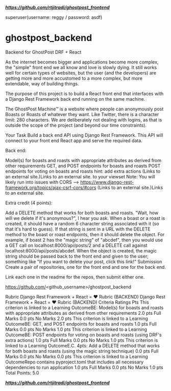 ***https://github.com/rtjitradi/ghostpost_frontend***

superuser(username: reggy / password: asdf)

# ghostpost_backend
Backend for GhostPost DRF + React 


As the internet becomes bigger and applications become more complex, the "simple" front end we all know and love is slowly dying. It still works well for certain types of websites, but the user (and the developers) are getting more and more accustomed to a more complex, but more extendable, way of building things.

The purpose of this project is to build a React front end that interfaces with a Django Rest Framework back end running on the same machine.

The GhostPost Machine™ is a website where people can anonymously post Boasts or Roasts of whatever they want. Like Twitter, there is a character limit: 280 characters. We are deliberately not dealing with logins, as that is outside the scope of the project (and beyond our time constraints). 

 

Your Task
Build a back end API using Django Rest Framework. This API will connect to your front end React app and serve the required data.

Back end:

Model(s) for boasts and roasts with appropriate attributes as derived from other requirements
GET, and POST endpoints for boasts and roasts
POST endpoints for voting on boasts and roasts
hint: add extra actions (Links to an external site.)Links to an external site. to your viewset
Note: You will likely run into issues with CORS --> https://www.django-rest-framework.org/topics/ajax-csrf-cors/#cors (Links to an external site.)Links to an external site.

Extra credit (4 points):

Add a DELETE method that works for both boasts and roasts. "Wait, how will we delete if it's anonymous?", I hear you ask. When a boast or a roast is created, it should have a random 6 character string associated with it (so that it's hard to guess). If that string is sent in a URL with the DELETE method to the boast or roast endpoints, then it should delete the object. For example, if boast 2 has the "magic string" of "abcdef", then you would use a GET call on  localhost:8000/api/posts/2 and a DELETE call against localhost:8000/api/posts/abcdef. When the object is created, the magic string should be passed back to the front end and given to the user; something like "If you want to delete your post, click this link!"
Submission
Create a pair of repositories, one for the front end and one for the back end.

Link each one in the readme for the repos, then submit either one.

https://github.com/<github_username>/ghostpost_backend
 

Rubric
Django Rest Framework + React = ❤ Rubric (BACKEND)
Django Rest Framework + React = ❤ Rubric (BACKEND)
Criteria	Ratings	Pts
This criterion is linked to a Learning OutcomeBE: Model(s) for boasts and roasts with appropriate attributes as derived from other requirements
2.0 pts
Full Marks
0.0 pts
No Marks
2.0 pts
This criterion is linked to a Learning OutcomeBE: GET, and POST endpoints for boasts and roasts
1.0 pts
Full Marks
0.0 pts
No Marks
1.0 pts
This criterion is linked to a Learning OutcomeBE: POST endpoints for voting on boasts and roasts (using DRF's extra actions)
1.0 pts
Full Marks
0.0 pts
No Marks
1.0 pts
This criterion is linked to a Learning OutcomeE.C. 4pts: Add a DELETE method that works for both boasts and roasts (using the magic string technique)
0.0 pts
Full Marks
0.0 pts
No Marks
0.0 pts
This criterion is linked to a Learning OutcomeRepo contains pyproject.toml that includes all necessary dependencies to run application
1.0 pts
Full Marks
0.0 pts
No Marks
1.0 pts
Total Points: 5.0

***https://github.com/rtjitradi/ghostpost_frontend***